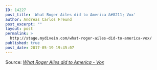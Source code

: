 ```yaml
---
ID: 14227
post_title: 'What Roger Ailes did to America &#8211; Vox'
author: Andreas Carlos Freund
post_excerpt: ""
layout: post
permalink: >
  http://stage.mydivein.com/what-roger-ailes-did-to-america-vox/
published: true
post_date: 2017-05-19 19:45:07
---
```

Source: <em><a href="https://www.vox.com/2017/5/19/15660888/roger-ailes-america-trump-television-fox-news">What Roger Ailes did to America - Vox</a></em>